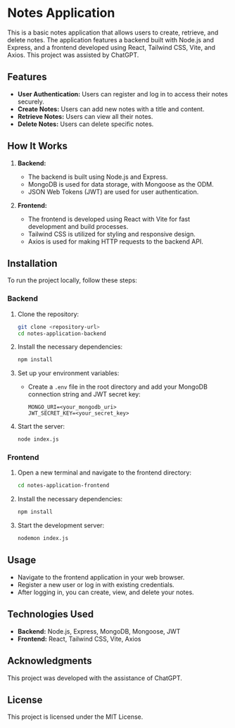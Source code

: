 # Notes Application

This is a basic notes application that allows users to create, retrieve, and delete notes. The application features a backend built with Node.js and Express, and a frontend developed using React, Tailwind CSS, Vite, and Axios. This project was assisted by ChatGPT.

## Features

- **User Authentication:** Users can register and log in to access their notes securely.
- **Create Notes:** Users can add new notes with a title and content.
- **Retrieve Notes:** Users can view all their notes.
- **Delete Notes:** Users can delete specific notes.

## How It Works

1. **Backend:**

   - The backend is built using Node.js and Express.
   - MongoDB is used for data storage, with Mongoose as the ODM.
   - JSON Web Tokens (JWT) are used for user authentication.

2. **Frontend:**
   - The frontend is developed using React with Vite for fast development and build processes.
   - Tailwind CSS is utilized for styling and responsive design.
   - Axios is used for making HTTP requests to the backend API.

## Installation

To run the project locally, follow these steps:

### Backend

1. Clone the repository:

   ```bash
   git clone <repository-url>
   cd notes-application-backend
   ```

2. Install the necessary dependencies:

   ```bash
   npm install
   ```

3. Set up your environment variables:

   - Create a `.env` file in the root directory and add your MongoDB connection string and JWT secret key:
     ```
     MONGO_URI=<your_mongodb_uri>
     JWT_SECRET_KEY=<your_secret_key>
     ```

4. Start the server:
   ```bash
   node index.js
   ```

### Frontend

1. Open a new terminal and navigate to the frontend directory:

   ```bash
   cd notes-application-frontend
   ```

2. Install the necessary dependencies:

   ```bash
   npm install
   ```

3. Start the development server:
   ```bash
   nodemon index.js
   ```

## Usage

- Navigate to the frontend application in your web browser.
- Register a new user or log in with existing credentials.
- After logging in, you can create, view, and delete your notes.

## Technologies Used

- **Backend:** Node.js, Express, MongoDB, Mongoose, JWT
- **Frontend:** React, Tailwind CSS, Vite, Axios

## Acknowledgments

This project was developed with the assistance of ChatGPT.

## License

This project is licensed under the MIT License.
